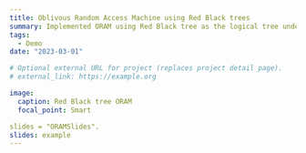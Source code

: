 ```yaml
---
title: Oblivous Random Access Machine using Red Black trees
summary: Implemented ORAM using Red Black tree as the logical tree underneath, allowing for faster deletions.
tags:
  - Demo
date: "2023-03-01"

# Optional external URL for project (replaces project detail page).
# external_link: https://example.org

image:
  caption: Red Black tree ORAM
  focal_point: Smart

slides = "ORAMSlides".
slides: example
---
```


